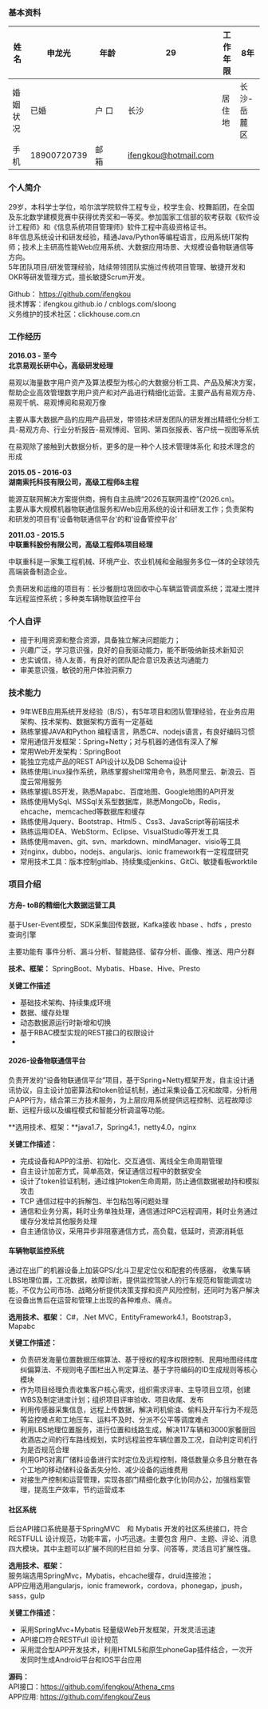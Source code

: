 
### 基本资料  ###

姓名 | 申龙光 | 年龄 | 29 | 工作年限| 8年    
---|---|---|---|---|---|
婚姻状况 | 已婚 | 户   口 | 长沙| 居住地|长沙-岳麓区|
手   机 | 18900720739  | 邮　　箱 | ifengkou@hotmail.com 



### 个人简介 ###

29岁，本科学士学位，哈尔滨学院软件工程专业，校学生会、校舞蹈团，在全国及东北数学建模竞赛中获得优秀奖和一等奖。参加国家工信部的软考获取《软件设计工程师》和《信息系统项目管理师》软件工程中高级资格证书。  
8年信息系统设计和研发经验，精通Java/Python等编程语言，应用系统IT架构师；技术上主研高性能Web应用系统、大数据应用场景、大规模设备物联通信等方向。  
5年团队项目/研发管理经验，陆续带领团队实施过传统项目管理、敏捷开发和OKR等研发管理方式，擅长敏捷Scrum开发。

Github： https://github.com/ifengkou  
技术博客：ifengkou.github.io  / cnblogs.com/sloong  
义务维护的技术社区：clickhouse.com.cn

### 工作经历 ###

**2016.03 - 至今**   
**北京易观长研中心，高级研发经理**

易观以海量数字用户资产及算法模型为核心的大数据分析工具、产品及解决方案，帮助企业高效管理数字用户资产和对产品进行精细化运营。主要产品有易观方舟、易观千帆、易观博阅和易观万像

主要从事大数据产品的应用产品研发，带领技术研发团队的研发推出精细化分析工具-易观方舟、行业分析报告-易观博阅、官网、第四张报表、客户统一视图等系统

在易观除了接触到大数据分析，更多的是一种个人技术管理体系化 和技术理念的形成

**2015.05 - 2016-03**  
**湖南索托科技有限公司，高级工程师&主程**

能源互联网解决方案提供商，拥有自主品牌“2026互联网温控”(2026.cn)。  
主要从事大规模机器物联通信服务和Web应用系统的设计和研发工作；负责架构和研发的项目有'设备物联通信平台'的和'设备管控平台'

**2011.03 - 2015.5**  
**中联重科股份有限公司，高级工程师&项目经理**

中联重科是一家集工程机械、环境产业、农业机械和金融服务多位一体的全球领先高端装备制造企业。  

负责研发和运维的项目有：长沙餐厨垃圾回收中心车辆监管调度系统；混凝土搅拌车远程监控系统；多种类车辆物联监控平台


### 个人自评 ###

- 擅于利用资源和整合资源，具备独立解决问题能力；
- 兴趣广泛，学习意识强，良好的自我驱动能力，能不断吸纳新技术新知识
- 忠实诚信，待人友善，有良好的团队配合意识及表达沟通能力
- 审美意识强，敏锐的用户体验洞察力


### 技术能力 ###

- 9年WEB应用系统开发经验（B/S），有5年项目和团队管理经验，在业务应用架构、技术架构、数据架构方面有一定基础  
- 熟练掌握JAVA和Python 编程语言，熟悉C#、nodejs语言，有良好编码习惯  
- 常用通信开发框架：Spring+Netty；对与机器的通信有深入了解  
- 常用Web开发架构：SpringBoot
- 能独立完成产品的REST API设计以及DB Schema设计  
- 熟练使用Linux操作系统，熟练掌握shell常用命令，熟悉阿里云、新浪云、百度云常用服务  
- 熟练掌握LBS开发，熟悉Mapabc、百度地图、Google地图的API开发  
- 熟练使用MySql、MSSql关系型数据库，熟悉MongoDb，Redis，ehcache，memcached等数据库和缓存
- 熟练使用Jquery、Bootstrap、Html5 、Css3、JavaScript等前端技术
- 熟练运用IDEA、WebStorm、Eclipse、VisualStudio等开发工具
- 熟练使用maven、git、svn、markdown、mindManager、visio等工具  
- 对nginx，dubbo，nodejs、angularjs、ionic framework有一定程度研究 
- 常用技术工具：版本控制gitlab、持续集成jenkins、GitCi、敏捷看板worktile

### 项目介绍 ###

#### 方舟- toB的精细化大数据运营工具 ####

基于User-Event模型，SDK采集回传数据，Kafka接收 hbase 、hdfs ，presto 查询引擎

主要功能有 事件分析、漏斗分析、智能路径、留存分析、画像、推送、用户分群

**技术、框架：** SpringBoot、Mybatis、Hbase、Hive、Presto

**关键工作描述**

- 基础技术架构、持续集成环境
- 数据、缓存处理
- 动态数据源运行时新增和切换
- 基于RBAC模型实现的REST接口的权限设计
-


#### 2026-设备物联通信平台 ####

负责开发的“设备物联通信平台”项目，基于Spring+Netty框架开发，自主设计通讯协议，自主设计加密算法和token验证机制，通过采集设备工况和故障，分析用户APP行为，结合第三方技术服务，为上层应用系统提供远程控制、远程故障诊断、远程升级以及编程模式和智能分析调温等功能。

**选用技术、框架：**java1.7，Spring4.1，netty4.0，nginx

**关键工作描述：** 

- 完成设备和APP的注册、初始化、交互通信、离线全生命周期管理
- 自主设计加密方式，简单高效，保证通信过程中的数据安全
- 设计了token验证机制，通过维护token生命周期，防止通信数据被劫持和模拟攻击
- TCP 通信过程中的拆解包、半包粘包等问题处理
- 通信和业务分离，耗时业务单独处理，通信通过RPC远程调用，耗时业务通过缓存分发给其他服务处理
- 自主通信协议，采用异步非阻塞通信方式，高负载，低延时，资源消耗低

#### 车辆物联监控系统 ####

通过在出厂的机器设备上加装GPS/北斗卫星定位仪和配套的传感器， 收集车辆LBS地理位置，工况数据，故障诊断，提供监控驾驶人的行车规范和智能调度功能，不仅为公司市场、战略分析提供决策支撑和资产风险控制，还同时为客户解决在设备出售后在运营和管理上出现的各种难点、痛点。

**选用技术、框架：** C#，.Net MVC，EntityFramework4.1，Bootstrap3，Mapabc

**关键工作描述：** 

- 负责研发海量位置数据压缩算法、基于授权的程序权限控制、民用地图经纬度纠偏算法、不规则电子围栏出入判定算法、基于字符编码的ID生成规则等核心模块  
- 作为项目经理负责收集客户核心需求，组织需求评审、主导项目立项，创建WBS及制定进度计划；组织项目评审验收、项目收尾、发布    
- 利用传感器采集信息，远程上传数据，解决司机偷油、偷料及开车行为不规范等监控难点和工地压车、运料不及时、分派不公平等调度难点  
- 利用LBS地理位置服务，进行位置和线路生成，解决117车辆和3000家餐厨回收酒店之间的行车路线规划，实时远程监控车辆位置及工况，自动判定司机行为是否规范合理  
- 利用GPS对离厂储料设备进行实时定位及远程控制，降低数量众多且分散在各个工地的移动储料设备丢失分险、减少设备的运维费用  
- 对接生产控制和运营管理，实现各部门精细化数字化协同办公，加强档案管理，提高生产效率，节约运营成本  

#### 社区系统 ####

后台API接口系统是基于SpringMVC　和 Mybatis 开发的社区系统接口，符合RESTFULL 设计规范，功能丰富，小巧迅速。主要包含 用户、主题、评论、消息四大模块。其中主题可以扩展不同的栏目如 分享、问答等，灵活且可扩展性强。

**选用技术、框架：**  
服务端选用SpringMvc，Mybatis，ehcache缓存，druid连接池；  
APP应用选用angularjs，ionic framework，cordova，phonegap，jpush，sass，gulp

**关键工作描述：** 

- 采用SpringMvc+Mybatis 轻量级Web开发框架，开发灵活迅速
- API接口符合RESTFull 设计规范
- 采用混合型APP开发技术，利用HTML5和原生phoneGap插件结合，一次开发同时生成Android平台和IOS平台应用

**源码：**  
API接口：https://github.com/ifengkou/Athena_cms  
APP应用: https://github.com/ifengkou/Zeus